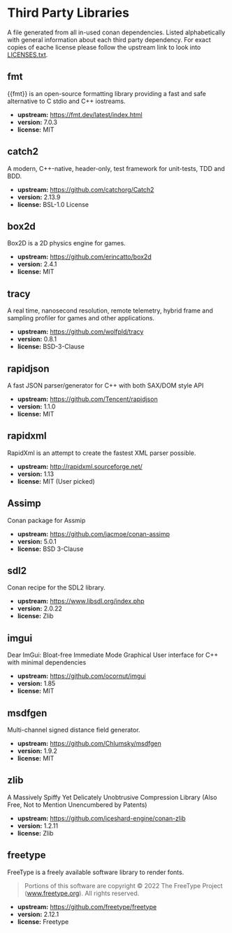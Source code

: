 # Third Party Libraries

A file generated from all in-used conan dependencies.
Listed alphabetically with general information about each third party dependency.
For exact copies of eache license please follow the upstream link to look into [LICENSES.txt](LICENSES.txt).

## fmt
{{fmt}} is an open-source formatting library providing a fast and safe alternative to C stdio and C++ iostreams.
- **upstream:** https://fmt.dev/latest/index.html
- **version:** 7.0.3
- **license:** MIT

## catch2
A modern, C++-native, header-only, test framework for unit-tests, TDD and BDD.
- **upstream:** https://github.com/catchorg/Catch2
- **version:** 2.13.9
- **license:** BSL-1.0 License

## box2d
Box2D is a 2D physics engine for games.
- **upstream:** https://github.com/erincatto/box2d
- **version:** 2.4.1
- **license:** MIT

## tracy
A real time, nanosecond resolution, remote telemetry, hybrid frame and sampling profiler for games and other applications.
- **upstream:** https://github.com/wolfpld/tracy
- **version:** 0.8.1
- **license:** BSD-3-Clause

## rapidjson
A fast JSON parser/generator for C++ with both SAX/DOM style API
- **upstream:** https://github.com/Tencent/rapidjson
- **version:** 1.1.0
- **license:** MIT

## rapidxml
RapidXml is an attempt to create the fastest XML parser possible.
- **upstream:** http://rapidxml.sourceforge.net/
- **version:** 1.13
- **license:** MIT (User picked)

## Assimp
Conan package for Assmip
- **upstream:** https://github.com/jacmoe/conan-assimp
- **version:** 5.0.1
- **license:** BSD 3-Clause

## sdl2
Conan recipe for the SDL2 library.
- **upstream:** https://www.libsdl.org/index.php
- **version:** 2.0.22
- **license:** Zlib

## imgui
Dear ImGui: Bloat-free Immediate Mode Graphical User interface for C++ with minimal dependencies
- **upstream:** https://github.com/ocornut/imgui
- **version:** 1.85
- **license:** MIT

## msdfgen
Multi-channel signed distance field generator.
- **upstream:** https://github.com/Chlumsky/msdfgen
- **version:** 1.9.2
- **license:** MIT

## zlib
A Massively Spiffy Yet Delicately Unobtrusive Compression Library (Also Free, Not to Mention Unencumbered by Patents)
- **upstream:** https://github.com/iceshard-engine/conan-zlib
- **version:** 1.2.11
- **license:** Zlib

## freetype
FreeType is a freely available software library to render fonts.

> Portions of this software are copyright © 2022 The FreeType Project (www.freetype.org). All rights reserved.
- **upstream:** https://github.com/freetype/freetype
- **version:** 2.12.1
- **license:** Freetype

